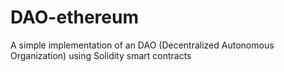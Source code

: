 # DAO-ethereum
A simple implementation of an DAO (Decentralized Autonomous Organization) using Solidity smart contracts
